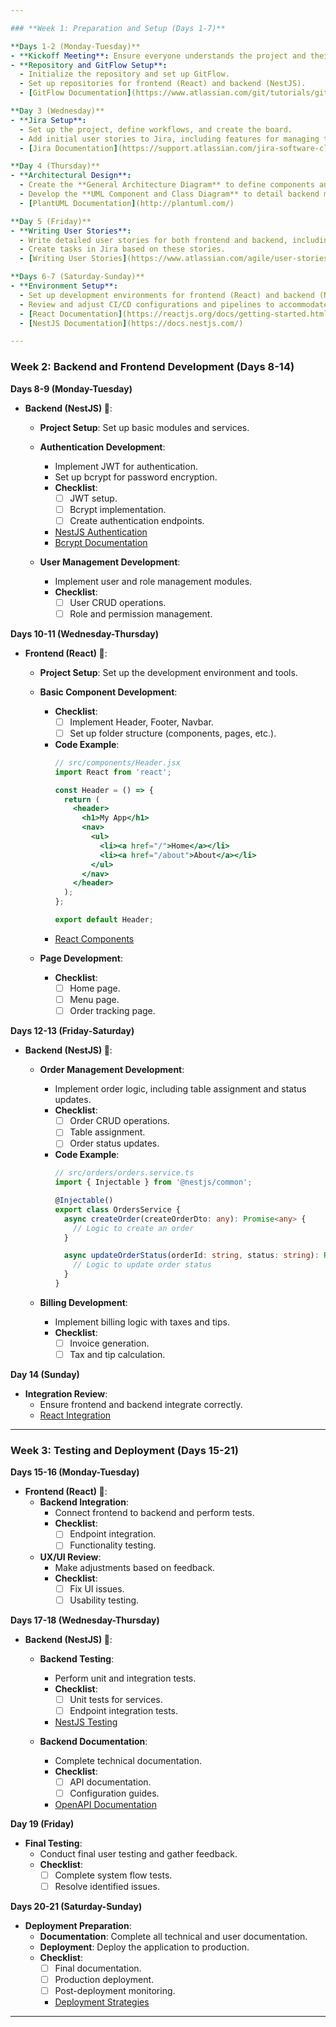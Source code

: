 ```yaml
---

### **Week 1: Preparation and Setup (Days 1-7)**

**Days 1-2 (Monday-Tuesday)**
- **Kickoff Meeting**: Ensure everyone understands the project and their roles.
- **Repository and GitFlow Setup**:
  - Initialize the repository and set up GitFlow.
  - Set up repositories for frontend (React) and backend (NestJS).
  - [GitFlow Documentation](https://www.atlassian.com/git/tutorials/gitflow-flow)

**Day 3 (Wednesday)**
- **Jira Setup**:
  - Set up the project, define workflows, and create the board.
  - Add initial user stories to Jira, including features for managing tips, order customization, and table management.
  - [Jira Documentation](https://support.atlassian.com/jira-software-cloud/docs/what-is-jira-software/)

**Day 4 (Thursday)**
- **Architectural Design**:
  - Create the **General Architecture Diagram** to define components and their interactions, including handling tips and table assignments.
  - Develop the **UML Component and Class Diagram** to detail backend modules and main entities.
  - [PlantUML Documentation](http://plantuml.com/)

**Day 5 (Friday)**
- **Writing User Stories**:
  - Write detailed user stories for both frontend and backend, including aspects like tip calculations, order status updates, and user role management.
  - Create tasks in Jira based on these stories.
  - [Writing User Stories](https://www.atlassian.com/agile/user-stories)

**Days 6-7 (Saturday-Sunday)**
- **Environment Setup**:
  - Set up development environments for frontend (React) and backend (NestJS).
  - Review and adjust CI/CD configurations and pipelines to accommodate new features.
  - [React Documentation](https://reactjs.org/docs/getting-started.html)
  - [NestJS Documentation](https://docs.nestjs.com/)

---
```


### **Week 2: Backend and Frontend Development (Days 8-14)**

**Days 8-9 (Monday-Tuesday)**
- **Backend (NestJS) 🚀**:
  - **Project Setup**: Set up basic modules and services.
  - **Authentication Development**:
    - Implement JWT for authentication.
    - Set up bcrypt for password encryption.
    - **Checklist**:
      - [ ] JWT setup.
      - [ ] Bcrypt implementation.
      - [ ] Create authentication endpoints.
    - [NestJS Authentication](https://docs.nestjs.com/security/authentication)
    - [Bcrypt Documentation](https://github.com/dcodeIO/bcrypt.js)

  - **User Management Development**:
    - Implement user and role management modules.
    - **Checklist**:
      - [ ] User CRUD operations.
      - [ ] Role and permission management.

**Days 10-11 (Wednesday-Thursday)**
- **Frontend (React) 🌟**:
  - **Project Setup**: Set up the development environment and tools.
  - **Basic Component Development**:
    - **Checklist**:
      - [ ] Implement Header, Footer, Navbar.
      - [ ] Set up folder structure (components, pages, etc.).
    - **Code Example**:
      ```jsx
      // src/components/Header.jsx
      import React from 'react';

      const Header = () => {
        return (
          <header>
            <h1>My App</h1>
            <nav>
              <ul>
                <li><a href="/">Home</a></li>
                <li><a href="/about">About</a></li>
              </ul>
            </nav>
          </header>
        );
      };

      export default Header;
      ```
    - [React Components](https://reactjs.org/docs/components-and-props.html)

  - **Page Development**:
    - **Checklist**:
      - [ ] Home page.
      - [ ] Menu page.
      - [ ] Order tracking page.

**Days 12-13 (Friday-Saturday)**
- **Backend (NestJS) 🚀**:
  - **Order Management Development**:
    - Implement order logic, including table assignment and status updates.
    - **Checklist**:
      - [ ] Order CRUD operations.
      - [ ] Table assignment.
      - [ ] Order status updates.
    - **Code Example**:
      ```typescript
      // src/orders/orders.service.ts
      import { Injectable } from '@nestjs/common';

      @Injectable()
      export class OrdersService {
        async createOrder(createOrderDto: any): Promise<any> {
          // Logic to create an order
        }

        async updateOrderStatus(orderId: string, status: string): Promise<any> {
          // Logic to update order status
        }
      }
      ```

  - **Billing Development**:
    - Implement billing logic with taxes and tips.
    - **Checklist**:
      - [ ] Invoice generation.
      - [ ] Tax and tip calculation.

**Day 14 (Sunday)**
- **Integration Review**:
  - Ensure frontend and backend integrate correctly.
  - [React Integration](https://reactjs.org/docs/faq-ajax.html)

---

### **Week 3: Testing and Deployment (Days 15-21)**

**Days 15-16 (Monday-Tuesday)**
- **Frontend (React) 🌟**:
  - **Backend Integration**:
    - Connect frontend to backend and perform tests.
    - **Checklist**:
      - [ ] Endpoint integration.
      - [ ] Functionality testing.
  - **UX/UI Review**:
    - Make adjustments based on feedback.
    - **Checklist**:
      - [ ] Fix UI issues.
      - [ ] Usability testing.

**Days 17-18 (Wednesday-Thursday)**
- **Backend (NestJS) 🚀**:
  - **Backend Testing**:
    - Perform unit and integration tests.
    - **Checklist**:
      - [ ] Unit tests for services.
      - [ ] Endpoint integration tests.
    - [NestJS Testing](https://docs.nestjs.com/fundamentals/testing)
  
  - **Backend Documentation**:
    - Complete technical documentation.
    - **Checklist**:
      - [ ] API documentation.
      - [ ] Configuration guides.
    - [OpenAPI Documentation](https://swagger.io/docs/specification/about/)

**Day 19 (Friday)**
- **Final Testing**:
  - Conduct final user testing and gather feedback.
  - **Checklist**:
    - [ ] Complete system flow tests.
    - [ ] Resolve identified issues.

**Days 20-21 (Saturday-Sunday)**
- **Deployment Preparation**:
  - **Documentation**: Complete all technical and user documentation.
  - **Deployment**: Deploy the application to production.
  - **Checklist**:
    - [ ] Final documentation.
    - [ ] Production deployment.
    - [ ] Post-deployment monitoring.
    - [Deployment Strategies](https://www.atlassian.com/continuous-delivery/deployment-strategies)

---
